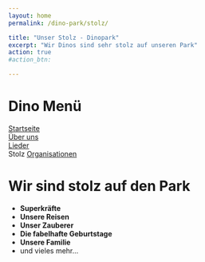 ```yaml
---
layout: home
permalink: /dino-park/stolz/

title: "Unser Stolz - Dinopark"
excerpt: "Wir Dinos sind sehr stolz auf unseren Park"
action: true
#action_btn:

---
```


# Dino Menü

[Startseite](/dino-park)\
[Über uns](/dino-park/welcome)\
[Lieder](https://viktor-chiarcos.github.io/dino-park/songs)\
Stolz
[Organisationen](/dino-park/orgas/)

# Wir sind stolz auf den Park
- **Superkräfte**
- **Unsere Reisen**
- **Unser Zauberer**
- **Die fabelhafte Geburtstage**
- **Unsere Familie**
- und vieles mehr...

